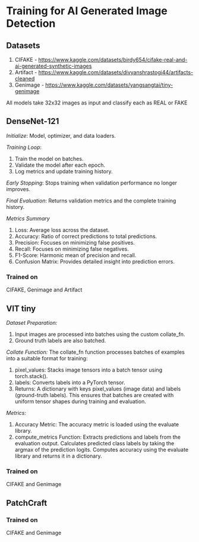 #  **Training for AI Generated Image Detection**
##  **Datasets**
1. CIFAKE - https://www.kaggle.com/datasets/birdy654/cifake-real-and-ai-generated-synthetic-images
2. Artifact - https://www.kaggle.com/datasets/divyanshrastogi44/artifacts-cleaned
3. Genimage - https://www.kaggle.com/datasets/yangsangtai/tiny-genimage

All models take 32x32 images as input and classify each as REAL or FAKE

## **DenseNet-121**
*Initialize*: Model, optimizer, and data loaders.

*Training Loop*:
1. Train the model on batches.
2. Validate the model after each epoch.
3. Log metrics and update training history.

*Early Stopping*: Stops training when validation performance no longer improves.

*Final Evaluation*: Returns validation metrics and the complete training history.

*Metrics Summary*
1. Loss: Average loss across the dataset.
2. Accuracy: Ratio of correct predictions to total predictions.
3. Precision: Focuses on minimizing false positives.
4. Recall: Focuses on minimizing false negatives.
5. F1-Score: Harmonic mean of precision and recall.
6. Confusion Matrix: Provides detailed insight into prediction errors.

### **Trained on**
CIFAKE, Genimage and Artifact

##  **VIT tiny**
*Dataset Preparation:*
1. Input images are processed into batches using the custom collate_fn.
2. Ground truth labels are also batched.

*Collate Function:*
The collate_fn function processes batches of examples into a suitable format for training:
1. pixel_values: Stacks image tensors into a batch tensor using torch.stack().
2. labels: Converts labels into a PyTorch tensor.
3. Returns: A dictionary with keys pixel_values (image data) and labels (ground-truth labels).
This ensures that batches are created with uniform tensor shapes during training and evaluation.

*Metrics:*
1. Accuracy Metric:
The accuracy metric is loaded using the evaluate library.
2. compute_metrics Function:
Extracts predictions and labels from the evaluation output.
Calculates predicted class labels by taking the argmax of the prediction logits.
Computes accuracy using the evaluate library and returns it in a dictionary.

### **Trained on**
CIFAKE and Genimage

##  **PatchCraft**
### **Trained on**
CIFAKE and Genimage
